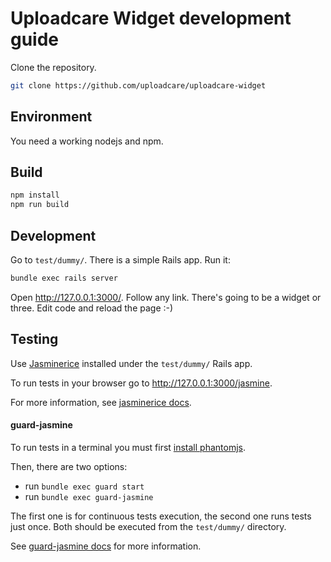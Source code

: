 # Uploadcare Widget development guide

Clone the repository.

```bash
git clone https://github.com/uploadcare/uploadcare-widget
```

## Environment

You need a working nodejs and npm.

## Build

```bash
npm install
npm run build
```

## Development

Go to `test/dummy/`. There is a simple Rails app. Run it:

```bash
bundle exec rails server
```
    
Open http://127.0.0.1:3000/. Follow any link. 
There's going to be a widget or three. Edit code and reload the page :-)

## Testing

Use [Jasminerice](https://github.com/bradphelan/jasminerice)
installed under the `test/dummy/` Rails app.

To run tests in your browser go to http://127.0.0.1:3000/jasmine.

For more information, see 
[jasminerice docs](https://github.com/bradphelan/jasminerice).

#### guard-jasmine

To run tests in a terminal you must first 
[install phantomjs](https://github.com/guard/guard-jasmine#phantomjs).

Then, there are two options:

  - run `bundle exec guard start`
  - run `bundle exec guard-jasmine`

The first one is for continuous tests execution,
the second one runs tests just once.
Both should be executed from the `test/dummy/` directory.

See [guard-jasmine docs](https://github.com/netzpirat/guard-jasmine) 
for more information.
